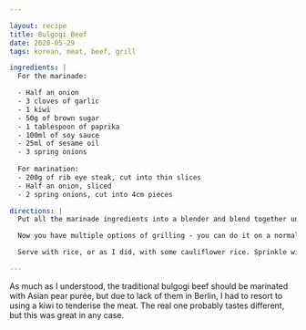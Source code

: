 ```yaml
---

layout: recipe
title: Bulgogi Beef
date: 2020-05-29
tags: korean, meat, beef, grill

ingredients: |
  For the marinade:

  - Half an onion
  - 3 cloves of garlic
  - 1 kiwi
  - 50g of brown sugar
  - 1 tablespoon of paprika
  - 100ml of soy sauce
  - 25ml of sesame oil
  - 3 spring onions
  
  For marination:
  - 200g of rib eye steak, cut into thin slices
  - Half an onion, sliced
  - 2 spring onions, cut into 4cm pieces

directions: |
  Put all the marinade ingredients into a blender and blend together until creamy. Into a container, put the thinly sliced pieces of beef, onion and spring onions, and cover with the marinade. Leave in the fridge for ~10 hours (2 hours should be enough, but the longer, the better).

  Now you have multiple options of grilling - you can do it on a normal grill, a contact grill (what I used) or in a cast iron skillet. Whatever you choose, just fry the meat and onions with a bit of sesame oil for 2-3 minutes.

  Serve with rice, or as I did, with some cauliflower rice. Sprinkle with sesame seeds.

---
```


As much as I understood, the traditional bulgogi beef should be marinated with Asian pear purée, but due to lack of them in Berlin, I had to resort to using a kiwi to tenderise the meat. The real one probably tastes different, but this was great in any case.